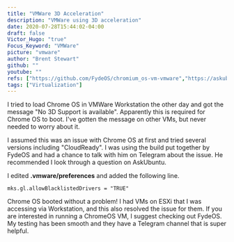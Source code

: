 ```yaml
---
title: "VMWare 3D Acceleration"
description: "VMWare using 3D acceleration"
date: 2020-07-28T15:44:02-04:00
draft: false
Victor_Hugo: "true"
Focus_Keyword: "VMWare"
picture: "vmware"
author: "Brent Stewart"
github: ""
youtube: ""
refs: ["https://github.com/FydeOS/chromium_os-vm-vmware","https://askubuntu.com/questions/832755/no-3d-support-is-available-from-the-host-on-all-vmware-guests"]
tags: ["Virtualization"]
---
```


I tried to load Chrome OS in VMWare Workstation the other day and got the message "No 3D Support is available".  Apparently this is required for Chrome OS to boot.  I've gotten the message on other VMs, but never needed to worry about it.

I assumed this was an issue with Chrome OS at first and tried several versions including "CloudReady".  I was using the build put together by FydeOS and had a chance to talk with him on Telegram about the issue.  He recommended I look through a question on AskUbuntu.

I edited __.vmware/preferences__ and added the following line.

    mks.gl.allowBlacklistedDrivers = "TRUE"

Chrome OS booted without a problem!  I had VMs on ESXi that I was accessing via Workstation, and this also resolved the issue for them.  If you are interested in running a ChromeOS VM, I suggest checking out FydeOS.  My testing has been smooth and they have a Telegram channel that is super helpful.
